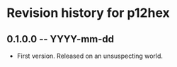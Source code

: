 # Revision history for p12hex

## 0.1.0.0  -- YYYY-mm-dd

* First version. Released on an unsuspecting world.

